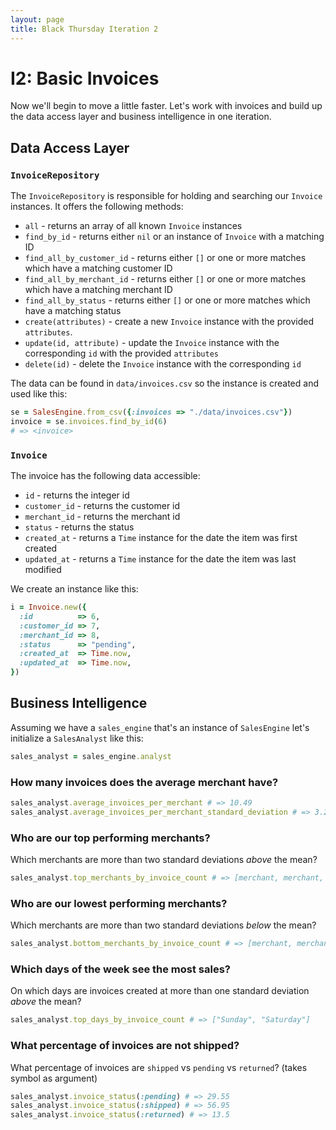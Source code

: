 ```yaml
---
layout: page
title: Black Thursday Iteration 2
---
```


I2: Basic Invoices
========

Now we'll begin to move a little faster. Let's work with invoices and build up the data access layer  and business intelligence in one iteration.

Data Access Layer
----------

### `InvoiceRepository`

The `InvoiceRepository` is responsible for holding and searching our `Invoice`
instances. It offers the following methods:

*   `all` - returns an array of all known `Invoice` instances
*   `find_by_id` - returns either `nil` or an instance of `Invoice` with a matching ID
*   `find_all_by_customer_id` - returns either `[]` or one or more matches which have a matching customer ID
*   `find_all_by_merchant_id` - returns either `[]` or one or more matches which have a matching merchant ID
*   `find_all_by_status` - returns either `[]` or one or more matches which have a matching status
*    `create(attributes)` - create a new `Invoice` instance with the provided `attributes`.
*    `update(id, attribute)` - update the `Invoice` instance with the corresponding `id` with the provided `attributes`
*    `delete(id)` - delete the `Invoice` instance with the corresponding `id`

The data can be found in `data/invoices.csv` so the instance is created and used like this:

```ruby
se = SalesEngine.from_csv({:invoices => "./data/invoices.csv"})
invoice = se.invoices.find_by_id(6)
# => <invoice>
```

### `Invoice`

The invoice has the following data accessible:

*   `id` - returns the integer id
*   `customer_id` - returns the customer id
*   `merchant_id` - returns the merchant id
*   `status` - returns the status
*   `created_at` - returns a `Time` instance for the date the item was first created
*   `updated_at` - returns a `Time` instance for the date the item was last modified

We create an instance like this:

```ruby
i = Invoice.new({
  :id          => 6,
  :customer_id => 7,
  :merchant_id => 8,
  :status      => "pending",
  :created_at  => Time.now,
  :updated_at  => Time.now,
})
```

Business Intelligence
-------------

Assuming we have a `sales_engine` that's an instance of `SalesEngine` let's initialize a `SalesAnalyst` like this:

```ruby
sales_analyst = sales_engine.analyst
```

### How many invoices does the average merchant have?

```ruby
sales_analyst.average_invoices_per_merchant # => 10.49
sales_analyst.average_invoices_per_merchant_standard_deviation # => 3.29
```

### Who are our top performing merchants?

Which merchants are more than two standard deviations *above* the mean?

```ruby
sales_analyst.top_merchants_by_invoice_count # => [merchant, merchant, merchant]
```

### Who are our lowest performing merchants?

Which merchants are more than two standard deviations *below* the mean?

```ruby
sales_analyst.bottom_merchants_by_invoice_count # => [merchant, merchant, merchant]
```

### Which days of the week see the most sales?

On which days are invoices created at more than one standard deviation *above* the mean?

```ruby
sales_analyst.top_days_by_invoice_count # => ["Sunday", "Saturday"]
```

### What percentage of invoices are not shipped?

What percentage of invoices are `shipped` vs `pending` vs `returned`? (takes symbol as argument)

```ruby
sales_analyst.invoice_status(:pending) # => 29.55
sales_analyst.invoice_status(:shipped) # => 56.95
sales_analyst.invoice_status(:returned) # => 13.5
```
